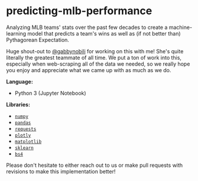 # predicting-mlb-performance
Analyzing MLB teams' stats over the past few decades to create a machine-learning model that predicts a team's wins as well as (if not better than) Pythagorean Expectation.

Huge shout-out to [@gabbynobili](https://github.com/gabbynobili) for working on this with me! She's quite literally the greatest teammate of all time. We put a ton of work into this, especially when web-scraping all of the data we needed, so we really hope you enjoy and appreciate what we came up with as much as we do.

**Language:**
  + Python 3 (Jupyter Notebook)
  
**Libraries:**
  + [`numpy`](http://www.numpy.org)
  + [`pandas`](http://pandas.pydata.org)
  + [`requests`](http://docs.python-requests.org)
  + [`plotly`](https://plot.ly/)
  + [`matplotlib`](http://matplotlib.org/)
  + [`sklearn`](http://scikit-learn.org/)
  + [`bs4`](http://www.crummy.com/software/BeautifulSoup/bs4/doc/)

Please don't hesitate to either reach out to us or make pull requests with revisions to make this implementation better!
